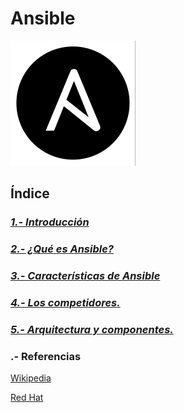 # Ansible
![ansible](img/ansible.png)
## Índice

### ***[1.- Introducción](md/introduccion.md)***

### ***[2.- ¿Qué es Ansible?](md/ansible.md)***

### ***[3.- Características de Ansible](md/caracteristicas.md)***

### ***[4.- Los competidores.](md/competidores.md)***

### ***[5.- Arquitectura y componentes.](md/arquitectura.md)***

### .- Referencias
[Wikipedia](https://es.wikipedia.org/wiki/Ansible_(software))

[Red Hat](https://www.redhat.com/es/technologies/management/ansible/features)
